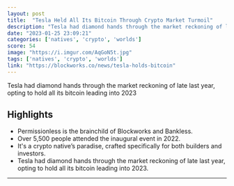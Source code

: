 ```yaml
---
layout: post
title:  "Tesla Held All Its Bitcoin Through Crypto Market Turmoil"
description: "Tesla had diamond hands through the market reckoning of late last year, opting to hold all its bitcoin leading into 2023"
date: "2023-01-25 23:09:21"
categories: ['natives', 'crypto', 'worlds']
score: 54
image: "https://i.imgur.com/AqGoN5t.jpg"
tags: ['natives', 'crypto', 'worlds']
link: "https://blockworks.co/news/tesla-holds-bitcoin"
---
```


Tesla had diamond hands through the market reckoning of late last year, opting to hold all its bitcoin leading into 2023

## Highlights

- Permissionless is the brainchild of Blockworks and Bankless.
- Over 5,500 people attended the inaugural event in 2022.
- It's a crypto native’s paradise, crafted specifically for both builders and investors.
- Tesla had diamond hands through the market reckoning of late last year, opting to hold all its bitcoin leading into 2023.

---
